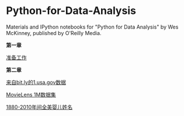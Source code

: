 # Python-for-Data-Analysis
Materials and IPython notebooks for "Python for Data Analysis" by Wes McKinney, published by O'Reilly Media.

**第一章** 

[准备工作](http://nbviewer.jupyter.org/github/ALICE5/Python-for-Data-Analysis/blob/master/%E7%AC%AC%E4%B8%80%E7%AB%A0.ipynb) 

**第二章** 

[来自bit.ly的1.usa.gov数据](http://nbviewer.jupyter.org/github/ALICE5/Python-for-Data-Analysis/blob/master/%E7%AC%AC%E4%BA%8C%E7%AB%A0/%E6%9D%A5%E8%87%AAbit.ly%E7%9A%841.usa.gov%E6%95%B0%E6%8D%AE.ipynb)

[MovieLens 1M数据集](http://nbviewer.jupyter.org/github/ALICE5/Python-for-Data-Analysis/blob/master/%E7%AC%AC%E4%BA%8C%E7%AB%A0/MovieLens%201M.ipynb)

[1880-2010年间全美婴儿姓名](http://nbviewer.jupyter.org/github/ALICE5/Python-for-Data-Analysis/blob/master/%E7%AC%AC%E4%BA%8C%E7%AB%A0/1880-2010%E5%B9%B4%E9%97%B4%E5%85%A8%E7%BE%8E%E5%A9%B4%E5%84%BF%E5%A7%93%E5%90%8D.ipynb)
